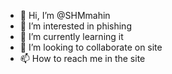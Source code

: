 - 👋 Hi, I’m @SHMmahin
- 👀 I’m interested in phishing 
- 🌱 I’m currently learning it
- 💞️ I’m looking to collaborate on site
- 📫 How to reach me in the site

<!---
SHMmahin/SHMmahin is a ✨ special ✨ repository because its `README.md` (this file) appears on your GitHub profile.
You can click the Preview link to take a look at your changes.
--->
